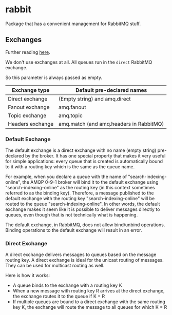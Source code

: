 # rabbit

Package that has a convenient management for RabbitMQ stuff.

## Exchanges

Further reading [here](https://www.rabbitmq.com/tutorials/amqp-concepts.html#exchange-default).

We don't use exchanges at all. All queues run in the `direct` RabbitMQ
exchange.

So this parameter is always passed as empty.

| Exchange type    | Default pre-declared names              |
|------------------|-----------------------------------------|
| Direct exchange  | (Empty string) and amq.direct           |
| Fanout exchange  | amq.fanout                              |
| Topic exchange   | amq.topic                               |
| Headers exchange | amq.match (and amq.headers in RabbitMQ) |

### Default Exchange

The default exchange is a direct exchange with no name (empty string) pre-declared by the broker. It has one special property that makes it very useful for simple applications: every queue that is created is automatically bound to it with a routing key which is the same as the queue name.

For example, when you declare a queue with the name of "search-indexing-online", the AMQP 0-9-1 broker will bind it to the default exchange using "search-indexing-online" as the routing key (in this context sometimes referred to as the binding key). Therefore, a message published to the default exchange with the routing key "search-indexing-online" will be routed to the queue "search-indexing-online". In other words, the default exchange makes it seem like it is possible to deliver messages directly to queues, even though that is not technically what is happening.

The default exchange, in RabbitMQ, does not allow bind/unbind operations. Binding operations to the default exchange will result in an error.

### Direct Exchange

A direct exchange delivers messages to queues based on the message routing key. A direct exchange is ideal for the unicast routing of messages. They can be used for multicast routing as well.

Here is how it works:

* A queue binds to the exchange with a routing key K
* When a new message with routing key R arrives at the direct exchange, the exchange routes it to the queue if K = R
* If multiple queues are bound to a direct exchange with the same routing key K, the exchange will route the message to all queues for which K = R

